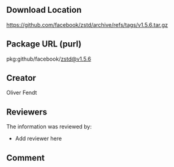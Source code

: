 ## Download Location

https://github.com/facebook/zstd/archive/refs/tags/v1.5.6.tar.gz

## Package URL (purl)

pkg:github/facebook/zstd@v1.5.6

## Creator

Oliver Fendt

## Reviewers

The information was reviewed by:

* Add reviewer here

## Comment

